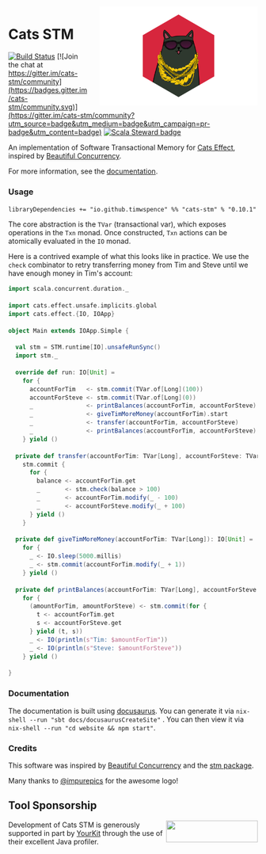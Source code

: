 <img align="right" src="website/static/img/logo.png" height="200px" style="padding-left: 20px"/>

# Cats STM
[![Build Status](https://github.com/TimWSpence/cats-stm/workflows/Continuous%20Integration/badge.svg)](https://github.com/TimWSpence/cats-stm/actions?query=workflow%3A%22Continuous+Integration%22)
[![Join the chat at https://gitter.im/cats-stm/community](https://badges.gitter.im/cats-stm/community.svg)](https://gitter.im/cats-stm/community?utm_source=badge&utm_medium=badge&utm_campaign=pr-badge&utm_content=badge) [![Scala Steward badge](https://img.shields.io/badge/Scala_Steward-helping-blue.svg?style=flat&logo=data:image/png;base64,iVBORw0KGgoAAAANSUhEUgAAAA4AAAAQCAMAAAARSr4IAAAAVFBMVEUAAACHjojlOy5NWlrKzcYRKjGFjIbp293YycuLa3pYY2LSqql4f3pCUFTgSjNodYRmcXUsPD/NTTbjRS+2jomhgnzNc223cGvZS0HaSD0XLjbaSjElhIr+AAAAAXRSTlMAQObYZgAAAHlJREFUCNdNyosOwyAIhWHAQS1Vt7a77/3fcxxdmv0xwmckutAR1nkm4ggbyEcg/wWmlGLDAA3oL50xi6fk5ffZ3E2E3QfZDCcCN2YtbEWZt+Drc6u6rlqv7Uk0LdKqqr5rk2UCRXOk0vmQKGfc94nOJyQjouF9H/wCc9gECEYfONoAAAAASUVORK5CYII=)](https://scala-steward.org)

An implementation of Software Transactional Memory for [Cats Effect](https://typelevel.org/cats-effect/), inspired by
[Beautiful Concurrency](https://www.microsoft.com/en-us/research/wp-content/uploads/2016/02/beautiful.pdf).

For more information, see the [documentation](https://timwspence.github.io/cats-stm/).


### Usage

`libraryDependencies += "io.github.timwspence" %% "cats-stm" % "0.10.1"`

The core abstraction is the `TVar` (transactional var), which exposes operations in the
`Txn` monad. Once constructed, `Txn` actions can be atomically evaluated in the `IO`
monad.

Here is a contrived example of what this looks like in practice. We use the
`check` combinator to retry transferring money from Tim and Steve until we have
enough money in Tim's account:

```scala
import scala.concurrent.duration._

import cats.effect.unsafe.implicits.global
import cats.effect.{IO, IOApp}

object Main extends IOApp.Simple {

  val stm = STM.runtime[IO].unsafeRunSync()
  import stm._

  override def run: IO[Unit] =
    for {
      accountForTim   <- stm.commit(TVar.of[Long](100))
      accountForSteve <- stm.commit(TVar.of[Long](0))
      _               <- printBalances(accountForTim, accountForSteve)
      _               <- giveTimMoreMoney(accountForTim).start
      _               <- transfer(accountForTim, accountForSteve)
      _               <- printBalances(accountForTim, accountForSteve)
    } yield ()

  private def transfer(accountForTim: TVar[Long], accountForSteve: TVar[Long]): IO[Unit] =
    stm.commit {
      for {
        balance <- accountForTim.get
        _       <- stm.check(balance > 100)
        _       <- accountForTim.modify(_ - 100)
        _       <- accountForSteve.modify(_ + 100)
      } yield ()
    }

  private def giveTimMoreMoney(accountForTim: TVar[Long]): IO[Unit] =
    for {
      _ <- IO.sleep(5000.millis)
      _ <- stm.commit(accountForTim.modify(_ + 1))
    } yield ()

  private def printBalances(accountForTim: TVar[Long], accountForSteve: TVar[Long]): IO[Unit] =
    for {
      (amountForTim, amountForSteve) <- stm.commit(for {
        t <- accountForTim.get
        s <- accountForSteve.get
      } yield (t, s))
      _ <- IO(println(s"Tim: $amountForTim"))
      _ <- IO(println(s"Steve: $amountForSteve"))
    } yield ()

}
```

### Documentation

The documentation is built using [docusaurus](https://docusaurus.io/). You can
generate it via `nix-shell --run "sbt docs/docusaurusCreateSite"` . You can then
view it via `nix-shell --run "cd website && npm start"`.

### Credits

This software was inspired by [Beautiful Concurrency](https://www.microsoft.com/en-us/research/wp-content/uploads/2016/02/beautiful.pdf) and the [stm package](http://hackage.haskell.org/package/stm).

Many thanks to [@impurepics](https://twitter.com/impurepics) for the awesome logo!

## Tool Sponsorship

<img width="185px" height="44px" align="right" src="https://www.yourkit.com/images/yklogo.png"/>Development of Cats STM is generously supported in part by [YourKit](https://www.yourkit.com) through the use of their excellent Java profiler.
